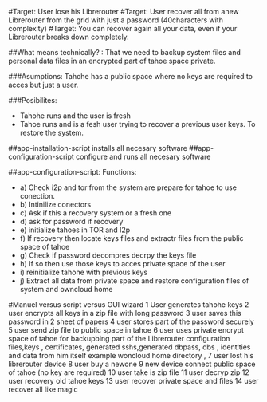 #Target: User lose his Librerouter
#Target: User recover all from anew Librerouter from the grid with just a password (40characters with complexity)
#Target: You can recover again all your data, even if your Librerouter breaks down completely.

##What means technically? : 
That we need to backup system files and personal data files in an encrypted part of tahoe space private.

###Asumptions: Tahohe has a public space where no keys are required to acces but just a user.

###Posibilites:  
 - Tahohe runs and the user is fresh  
 - Tahoe runs and is a fesh user trying to recover a previous user keys. To restore the system.

##app-installation-script installs all necesary software
##app-configuration-script configure and runs all necesary software

##app-configuration-script: Functions:
 - a) Check i2p and tor from the system are prepare for tahoe to use conection.
 - b) Intinilize conectors
 - c) Ask if this a recovery system or a fresh one 
 - d) ask for password if recovery
 - e) initialize tahoes in TOR and I2p
 - f) If recovery then locate keys files and extractr files from the public space of tahoe
 - g) Check if password decompres decrpy the keys file
 - h) If so then use those keys to acces private space of the user
 - i) reinitialize tahohe with previous keys
 - j) Extract all data from private space and restore configuration files of system and owncloud home

#Manuel versus script versus GUI wizard
1 User generates tahohe keys
2 user encrypts all keys in a zip file with long password
3 user saves this password in 2 sheet of papers
4 user stores part of the password securely
5 user send zip file to public space in tahoe
6 user uses private encrypt space of tahoe for backupbing part of the Librerouter configuration files,keys , certificates, generated sshs,generated dbpass, dbs , identities and data from him itself example woncloud home directory ,
7 user lost his librerouter device
8 user buy a newone
9 new device connect public space of tahoe (no key are required)
10 user take is zip file
11 user decryp zip
12 user recovery old tahoe keys
13 user recover private space and files
14 user recover all like magic

